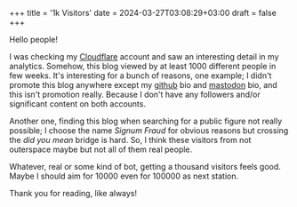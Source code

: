 +++
title = '1k Visitors'
date = 2024-03-27T03:08:29+03:00
draft = false
+++

Hello people!

I was checking my [Cloudflare](https://cloudflare.com/) account and saw an interesting detail in my analytics. Somehow, this blog viewed by at least 1000 different people in few weeks. It's interesting for a bunch of reasons, one example; I didn't promote this blog anywhere except my [github](https://github.com) bio and [mastodon](https://mastodon.social/) bio, and this isn't promotion really. Because I don't have any followers and/or significant content on both accounts.

Another one, finding this blog when searching for a public figure not really possible; I choose the name *Signum Fraud* for obvious reasons but crossing the *did you mean* bridge is hard. So, I think these visitors from not outerspace maybe but not all of them real people.

Whatever, real or some kind of bot, getting a thousand visitors feels good. Maybe I should aim for 10000 even for 100000 as next station.

Thank you for reading, like always!
